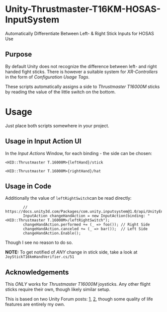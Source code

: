 # Unity-Thrustmaster-T16KM-HOSAS-InputSystem
 Automatically Differentiate Between Left- & Right Stick Inputs for HOSAS Use

## Purpose
By default Unity does not recognize the difference between left- and right handed fight sticks.
There is however a suitable system for *XR-Controllers* in the form of *Configuration Usage Tags*.

These scripts automatically assigns a side to *Thrustmaster T16000M* sticks by reading the value of the little switch on the bottom.

# Usage

Just place both scripts somewhere in your project.

## Usage in Input Action UI

In the *Input Actions* Window, for each binding - the side can be chosen:

```<HID::Thrustmaster T.16000M>{leftHand}/stick```


```<HID::Thrustmaster T.16000M>{rightHand}/hat```


## Usage in Code

Additionally the value of ```leftRightSwitch```can be read directly:
````
        // https://docs.unity3d.com/Packages/com.unity.inputsystem@1.0/api/UnityEngine.InputSystem.InputAction.html
        InputAction changeHandAction = new InputAction(binding: "<HID::Thrustmaster T.16000M>/leftRightSwitch");
        changeHandAction.performed += (_ => foo()); // Right Side
        changeHandAction.canceled += (_ => bar());  // Left Side
        changeHandAction.Enable();
````
Though I see no reason to do so.

**NOTE:** To get notified of *ANY* change in stick side, take a look at ``JoyStickT16kmHandVerifier.cs/51``


## Acknowledgements

This *ONLY* works for *Thrustmaster T16000M* joysticks. Any other flight sticks require their own, though likely similar setup.

This is based on two Unity Forum posts: [1](https://forum.unity.com/threads/two-identical-joysticks.639691/), [2](https://forum.unity.com/threads/t-16000m-read-left-hand-right-hand-switch.873124/), though some quality of life features are entirely my own.
